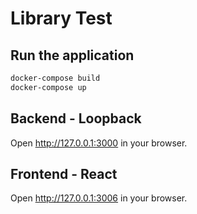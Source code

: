 # Library Test

## Run the application

```bash
docker-compose build
docker-compose up
```

## Backend - Loopback

Open http://127.0.0.1:3000 in your browser.

## Frontend - React

Open http://127.0.0.1:3006 in your browser.
